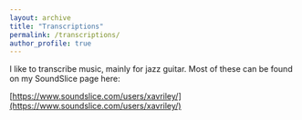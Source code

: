 ```yaml
---
layout: archive
title: "Transcriptions"
permalink: /transcriptions/
author_profile: true
---
```


I like to transcribe music, mainly for jazz guitar. Most of these can be found on my SoundSlice page here:

[https://www.soundslice.com/users/xavriley/](https://www.soundslice.com/users/xavriley/)

